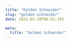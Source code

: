 ```yaml
---
title: "Golden Schneider"
slug: "golden-schneider"
date: 2021-02-20T06:51:34Z

meta:
  title: "Golden Schneider"
---
```



